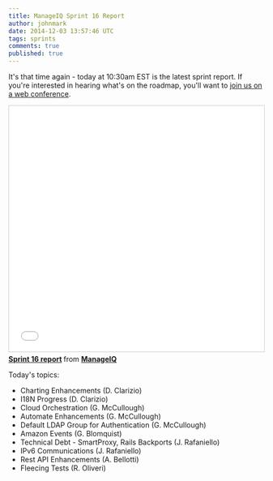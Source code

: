 ```yaml
---
title: ManageIQ Sprint 16 Report
author: johnmark
date: 2014-12-03 13:57:46 UTC
tags: sprints
comments: true
published: true
---
```


It's that time again - today at 10:30am EST is the latest sprint report. If you're interested in hearing what's on the roadmap, you'll want to [join us on a web conference](https://bluejeans.com/946365937). 

<iframe src="//www.slideshare.net/slideshow/embed_code/42306120" width="595" height="485" frameborder="0" marginwidth="0" marginheight="0" scrolling="no" style="border:1px solid #CCC; border-width:1px; margin-bottom:5px; max-width: 100%;" allowfullscreen> </iframe> <div style="margin-bottom:5px"> <strong> <a href="//www.slideshare.net/ManageIQ/sprint-16-report" title="Sprint 16 report" target="_blank">Sprint 16 report</a> </strong> from <strong><a href="//www.slideshare.net/ManageIQ" target="_blank">ManageIQ</a></strong>

Today's topics:

* Charting Enhancements (D. Clarizio) 
* I18N Progress (D. Clarizio) 
* Cloud Orchestration (G. McCullough) 
* Automate Enhancements (G. McCullough) 
* Default LDAP Group for Authentication (G. McCullough) 
* Amazon Events (G. Blomquist) 
* Technical Debt - SmartProxy, Rails Backports (J. Rafaniello) 
* IPv6 Communications (J. Rafaniello) 
* Rest API Enhancements (A. Bellotti) 
* Fleecing Tests (R. Oliveri)
